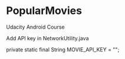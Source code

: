 # PopularMovies
Udacity Android Course

Add API key in NetworkUtility.java 

private static final String MOVIE_API_KEY = "";
